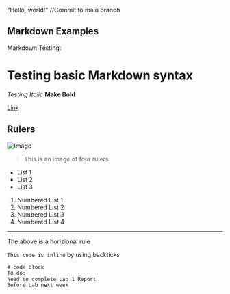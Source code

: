 "Hello, world!"
//Commit to main branch

## Markdown Examples

Markdown Testing:

# Testing basic Markdown syntax
*Testing Italic*
**Make Bold**

[Link](https://jjsyucsd.github.io/cse15l-lab-reports/index.html)

## Rulers
![Image](https://ucsd-cse15l-s24.github.io/images/rulers.png) 

> This is an image of four rulers

* List 1
* List 2
* List 3

1) Numbered List 1
2) Numbered List 2
3) Numbered List 3
4) Numbered List 4

---
The above is a horizional rule

`This code is inline` by using backticks

```
# code block
To do: 
Need to complete Lab 1 Report
Before Lab next week
```





